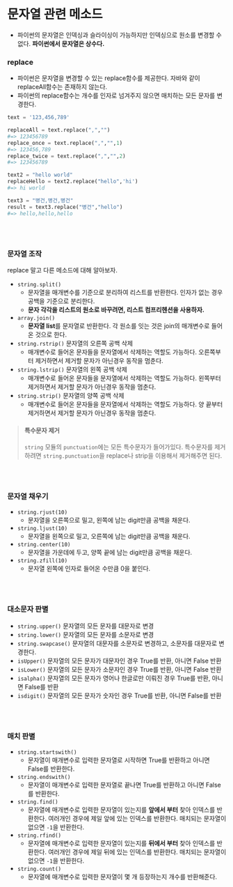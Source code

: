 # 문자열 관련 메소드

- 파이썬의 문자열은 인덱싱과 슬라이싱이 가능하지만 인덱싱으로 원소를 변경할 수 없다. **파이썬에서 문자열은 상수다.**

### replace

- 파이썬은 문자열을 변경할 수 있는 replace함수를 제공한다. 자바와 같이 replaceAll함수는 존재하지 않는다.
- 파이썬의 replace함수는 개수를 인자로 넘겨주지 않으면 매치하는 모든 문자를 변경한다.

```python
text = '123,456,789'

replaceAll = text.replace(",","")
#=> 123456789
replace_once = text.replace(",","",1)
#=> 123456,789
replace_twice = text.replace(",","",2)
#=> 123456789

text2 = "hello world"
replaceHello = text2.replace("hello",'hi')
#=> hi world

text3 = "병건,병건,병건"
result = text3.replace("병건","hello")
#=> hello,hello,hello
```

<br>
<br>

### 문자열 조작

replace 말고 다른 메소드에 대해 알아보자.

- `string.split()`
  - 문자열을 매개변수를 기준으로 분리하여 리스트를 반환한다. 인자가 없는 경우 공백을 기준으로 분리한다.
  - **문자 각각을 리스트의 원소로 바꾸려면, 리스트 컴프리헨션을 사용하자.**
- `array.join()`
  - **문자열 list**를 문자열로 반환한다. 각 원소를 잇는 것은 join의 매개변수로 들어온 것으로 한다.
- `string.rstrip()` 문자열의 오른쪽 공백 삭제
  - 매개변수로 들어온 문자들을 문자열에서 삭제하는 역할도 가능하다. 오른쪽부터 제거하면서 제거할 문자가 아닌경우 동작을 멈춘다.
- `string.lstrip()` 문자열의 왼쪽 공백 삭제
  - 매개변수로 들어온 문자들을 문자열에서 삭제하는 역할도 가능하다. 왼쪽부터 제거하면서 제거할 문자가 아닌경우 동작을 멈춘다.
- `string.strip()` 문자열의 양쪽 공백 삭제
  - 매개변수로 들어온 문자들을 문자열에서 삭제하는 역할도 가능하다. 양 끝부터 제거하면서 제거할 문자가 아닌경우 동작을 멈춘다.

> #### **특수문자 제거**
>
> `string` 모듈의 `punctuation`에는 모든 특수문자가 들어가있다. 특수문자를 제거하려면 `string.punctuation`을 replace나 strip을 이용해서 제거해주면 된다.

<br>
<br>

### 문자열 채우기

- `string.rjust(10)`
  - 문자열을 오른쪽으로 밀고, 왼쪽에 남는 digit만큼 공백을 채운다.
- `string.ljust(10)`
  - 문자열을 왼쪽으로 밀고, 오른쪽에 남는 digit만큼 공백을 채운다.
- `string.center(10)`
  - 문자열을 가운데에 두고, 양쪽 끝에 남는 digit만큼 공백을 채운다.
- `string.zfill(10)`
  - 문자열 왼쪽에 인자로 들어온 수만큼 0을 붙인다.

<br>
<br>

### 대소문자 판별

- `string.upper()` 문자열의 모든 문자를 대문자로 변경
- `string.lower()` 문자열의 모든 문자를 소문자로 변경
- `string.swapcase()` 문자열의 대문자를 소문자로 변경하고, 소문자를 대문자로 변경한다.
- `isUpper()` 문자열의 모든 문자가 대문자인 경우 True를 반환, 아니면 False 반환
- `isLower()` 문자열의 모든 문자가 소문자인 경우 True를 반환, 아니면 False 반환
- `isalpha()` 문자열의 모든 문자가 영어나 한글로만 이뤄진 경우 True를 반환, 아니면 False를 반환
- `isdigit()` 문자열의 모든 문자가 숫자인 경우 True를 반환, 아니면 False를 반환

<br>
<br>

### 매치 판별

- `string.startswith()`
  - 문자열이 매개변수로 입력한 문자열로 시작하면 True를 반환하고 아니면 False를 반환한다.
- `string.endswith()`
  - 문자열이 매개변수로 입력한 문자열로 끝나면 True를 반환하고 아니면 False를 반환한다.
- `string.find()`
  - 문자열에 매개변수로 입력한 문자열이 있는지를 **앞에서 부터** 찾아 인덱스를 반환한다. 여러개인 경우에 제일 앞에 있는 인덱스를 반환한다. 매치되는 문자열이 없으면 `-1`을 반환한다.
- `string.rfind()`
  - 문자열에 매개변수로 입력한 문자열이 있는지를 **뒤에서 부터** 찾아 인덱스를 반환한다. 여러개인 경우에 제일 뒤에 있는 인덱스를 반환한다. 매치되는 문자열이 없으면 `-1`을 반환한다.
- `string.count()`
  - 문자열에 매개변수로 입력한 문자열이 몇 개 등장하는지 개수를 반환해준다.
